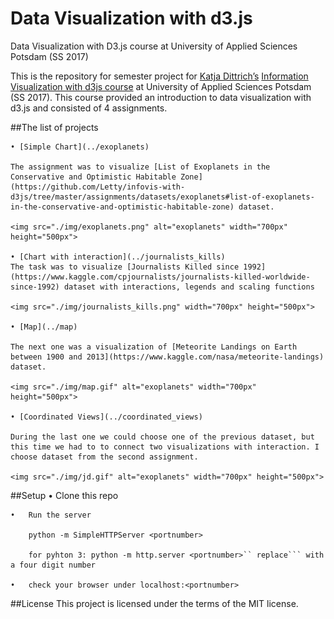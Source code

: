 # Data Visualization with d3.js 
Data Visualization with D3.js course at University of Applied Sciences Potsdam (SS 2017) 

This is the repository for semester project for [Katja Dittrich’s](https://uclab.fh-potsdam.de/people/katja-dittrich/) [Information Visualization with d3js course](https://github.com/Letty/infovis-with-d3js) at University of Applied Sciences Potsdam (SS 2017). This course provided an introduction to data visualization with d3.js and consisted of 4 assignments. 

##The list of projects

	• [Simple Chart](../exoplanets)

	The assignment was to visualize [List of Exoplanets in the Conservative and Optimistic Habitable Zone](https://github.com/Letty/infovis-with-d3js/tree/master/assignments/datasets/exoplanets#list-of-exoplanets-in-the-conservative-and-optimistic-habitable-zone) dataset. 

    <img src="./img/exoplanets.png" alt="exoplanets" width="700px" height="500px">

	• [Chart with interaction](../journalists_kills)
    The task was to visualize [Journalists Killed since 1992](https://www.kaggle.com/cpjournalists/journalists-killed-worldwide-since-1992) dataset with interactions, legends and scaling functions 

    <img src="./img/journalists_kills.png" width="700px" height="500px">

	• [Map](../map)
    
    The next one was a visualization of [Meteorite Landings on Earth between 1900 and 2013](https://www.kaggle.com/nasa/meteorite-landings) dataset.
    
    <img src="./img/map.gif" alt="exoplanets" width="700px" height="500px"> 
	
    • [Coordinated Views](../coordinated_views)
    
    During the last one we could choose one of the previous dataset, but this time we had to to connect two visualizations with interaction. I choose dataset from the second assignment.
    
    <img src="./img/jd.gif" alt="exoplanets" width="700px" height="500px"> 

##Setup
	•	Clone this repo 

    •   Run the server

        python -m SimpleHTTPServer <portnumber>
        
        for pyhton 3: python -m http.server <portnumber>`` replace``` with a four digit number
    
    •   check your browser under localhost:<portnumber>
	
##License
This project is licensed under the terms of the MIT license.